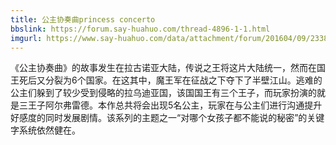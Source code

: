 ```yaml
---
title: 公主协奏曲princess concerto
bbslink: https://forum.say-huahuo.com/thread-4896-1-1.html
imgurl: https://www.say-huahuo.com/data/attachment/forum/201604/09/233812u88lyoocc4cfl084.jpg
---
```


《公主协奏曲》的故事发生在拉古诺亚大陆，传说之王将这片大陆统一，然而在国王死后又分裂为6个国家。在这其中，魔王军在征战之下夺下了半壁江山。逃难的公主们躲到了较少受到侵略的拉乌迪亚国，该国国王有三个王子，而玩家扮演的就是三王子阿尔弗雷德。本作总共将会出现5名公主，玩家在与公主们进行沟通提升好感度的同时发展剧情。该系列的主题之一“对哪个女孩子都不能说的秘密”的关键字系统依然健在。<!--more-->

